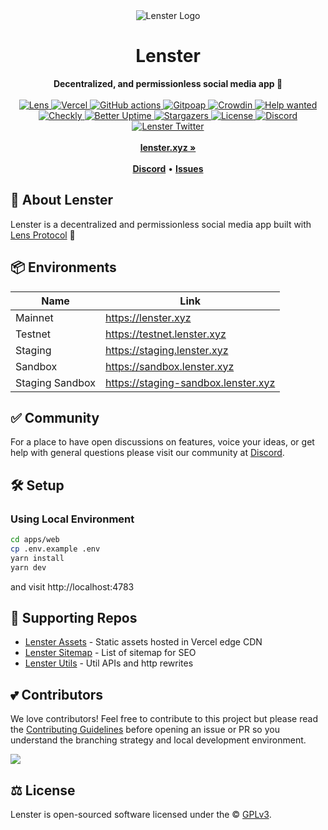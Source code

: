 <div align="center">
    <img src="https://user-images.githubusercontent.com/69431456/183576577-2486db3f-f0a9-4252-b283-a8322e5eb8b6.png" alt="Lenster Logo">
    <h1>Lenster</h1>
    <strong>Decentralized, and permissionless social media app 🌿</strong>
</div>
<br>
<div align="center">
    <a href="https://lenster.xyz/u/yoginth.lens">
        <img src="https://lens-badge.vercel.app/api/badge/yoginth.lens" alt="Lens">
    </a>
    <a href="https://vercel.com/lenster?utm_source=Lenster&utm_campaign=oss">
        <img src="https://therealsujitk-vercel-badge.vercel.app/?app=lenster" alt="Vercel">
    </a>
    <a href="https://deepsource.io/gh/lensterxyz/lenster">
        <img src="https://deepsource.io/gh/lensterxyz/lenster.svg/?label=active+issues&show_trend=true" alt="GitHub actions">
    </a>
    <a href="https://www.gitpoap.io/gh/lensterxyz/lenster">
        <img src="https://public-api.gitpoap.io/v1/repo/lensterxyz/lenster/badge" alt="Gitpoap">
    </a>
    <a href="https://crowdin.com/project/lenster">
        <img src="https://badges.crowdin.net/lenster/localized.svg" alt="Crowdin">
    </a>
    <a href="https://github.com/orgs/lensterxyz/projects/1/views/2">
        <img src="https://img.shields.io/badge/Help%20wanted-contribute-blue" alt="Help wanted">
    </a>
    <a href="https://lenster.checklyhq.com">
        <img src="https://api.checklyhq.com/v1/badges/checks/4c205fee-8666-4dc8-bc92-077084ef9643?style=flat&theme=default&responseTime=true" alt="Checkly">
    </a>
    <a href="https://status.lenster.xyz">
        <img src="https://betteruptime.com/status-badges/v1/monitor/dfaw.svg" alt="Better Uptime">
    </a>
    <a href="https://github.com/lensterxyz/lenster/stargazers">
        <img src="https://img.shields.io/github/stars/lensterxyz/lenster" alt="Stargazers">
    </a>
    <a href="https://github.com/lensterxyz/lenster/blob/main/LICENSE">
        <img src="https://badgen.net/github/license/lensterxyz/lenster" alt="License">
    </a>
    <a href="https://discord.gg/B8eKhSSUwX">
        <img src="https://img.shields.io/discord/953679040722665512.svg?label=&logo=discord&logoColor=ffffff&color=7389D8&labelColor=6A7EC2" alt="Discord">
    </a>
    <a href="https://twitter.com/lensterxyz">
        <img src="https://img.shields.io/twitter/follow/lensterxyz?label=lensterxyz&style=flat&logo=twitter&color=1DA1F2" alt="Lenster Twitter">
    </a>
</div>
<div align="center">
    <br>
    <a href="https://lenster.xyz"><b>lenster.xyz »</b></a>
    <br><br>
    <a href="https://discord.gg/B8eKhSSUwX"><b>Discord</b></a>
    •
    <a href="https://github.com/lensterxyz/lenster/issues/new"><b>Issues</b></a>
</div>

## 🌿 About Lenster

Lenster is a decentralized and permissionless social media app built with [Lens Protocol](http://lens.xyz) 🌿

## 📦 Environments

| Name            | Link                                |
| --------------- | ----------------------------------- |
| Mainnet         | https://lenster.xyz                 |
| Testnet         | https://testnet.lenster.xyz         |
| Staging         | https://staging.lenster.xyz         |
| Sandbox         | https://sandbox.lenster.xyz         |
| Staging Sandbox | https://staging-sandbox.lenster.xyz |

## ✅ Community

For a place to have open discussions on features, voice your ideas, or get help with general questions please visit our community at [Discord](https://lenster.xyz/discord).

## 🛠️ Setup

### Using Local Environment

```sh
cd apps/web
cp .env.example .env
yarn install
yarn dev
```

and visit http://localhost:4783

## 🤝 Supporting Repos

- [Lenster Assets](https://github.com/lensterxyz/assets) - Static assets hosted in Vercel edge CDN
- [Lenster Sitemap](https://github.com/lensterxyz/sitemap) - List of sitemap for SEO
- [Lenster Utils](https://github.com/lensterxyz/utils) - Util APIs and http rewrites

## 💕 Contributors

We love contributors! Feel free to contribute to this project but please read the [Contributing Guidelines](CONTRIBUTING.md) before opening an issue or PR so you understand the branching strategy and local development environment.

<a href="https://github.com/lensterxyz/lenster/graphs/contributors">
  <img src="https://contrib.rocks/image?repo=lensterxyz/lenster" />
</a>

## ⚖️ License

Lenster is open-sourced software licensed under the © [GPLv3](LICENSE).
